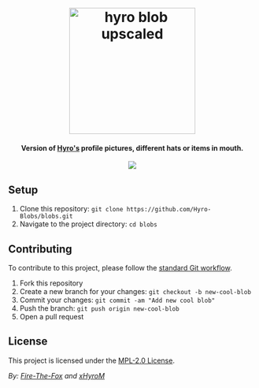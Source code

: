 <h1 align="center">
  <br>
  <img src="https://raw.githubusercontent.com/Hyro-Blobs/blobs/main/template/hyro_blob-upscaled.png" alt="hyro blob upscaled" width="256">
  <br>
</h1>

<h4 align="center">Version of <a href="https://github.com/xHyroM" target="_blank">Hyro's</a> profile pictures, different hats or items in mouth.</h4>

<p align="center">
    <a href="https://s.xhyrom.dev/discord" alt="Discord">
        <img src="https://img.shields.io/discord/1046534628577640528?label=discord&style=for-the-badge&color=2fbfc4"/>
    </a>
</p>

## Setup

1. Clone this repository: `git clone https://github.com/Hyro-Blobs/blobs.git`
2. Navigate to the project directory: `cd blobs`

## Contributing

To contribute to this project, please follow the [standard Git workflow](https://git-scm.com/book/en/v2/Git-Basics-Getting-a-Git-Repository#The-Standard-Git-Workflow).

1. Fork this repository
2. Create a new branch for your changes: `git checkout -b new-cool-blob`
3. Commit your changes: `git commit -am "Add new cool blob"`
4. Push the branch: `git push origin new-cool-blob`
5. Open a pull request

## License

This project is licensed under the [MPL-2.0 License](LICENSE).

_By: [Fire-The-Fox](https://github.com/Fire-The-Fox) and [xHyroM](https://github.com/xHyroM)_
